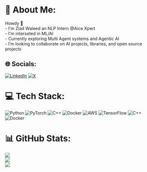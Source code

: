 # 💫 About Me:
Howdy 🤠<br>- I'm Ziad Waleed an NLP Intern @Aice Xpert<br>- I'm interseted in ML/AI<br>- Currently exploring Multi Agent systems and Agentic AI<br>- I’m looking to collaborate on AI projects, libraries, and open source projects


## 🌐 Socials:
[![LinkedIn](https://img.shields.io/badge/LinkedIn-%230077B5.svg?logo=linkedin&logoColor=white)](https://linkedin.com/in/ziadwaleed) [![X](https://img.shields.io/badge/X-black.svg?logo=X&logoColor=white)](https://x.com/FineTunedNigga) 

# 💻 Tech Stack:
![Python](https://img.shields.io/badge/python-3670A0?style=flat&logo=python&logoColor=ffdd54) ![PyTorch](https://img.shields.io/badge/PyTorch-%23EE4C2C.svg?style=flat&logo=PyTorch&logoColor=white) ![C++](https://img.shields.io/badge/c++-%2300599C.svg?style=flat&logo=c%2B%2B&logoColor=white) ![Docker](https://img.shields.io/badge/docker-%230db7ed.svg?style=flat&logo=docker&logoColor=white) ![AWS](https://img.shields.io/badge/AWS-%23FF9900.svg?style=flat&logo=amazon-aws&logoColor=white) ![TensorFlow](https://img.shields.io/badge/TensorFlow-%23FF6F00.svg?style=flat&logo=TensorFlow&logoColor=white) ![C++](https://img.shields.io/badge/c++-%2300599C.svg?style=flat&logo=c%2B%2B&logoColor=white) ![Docker](https://img.shields.io/badge/docker-%230db7ed.svg?style=flat&logo=docker&logoColor=white)
# 📊 GitHub Stats:
![](https://github-readme-stats.vercel.app/api?username=ZiadWaleed2003&theme=nord&hide_border=true&include_all_commits=true&count_private=false)<br/>
![](https://nirzak-streak-stats.vercel.app/?user=ZiadWaleed2003&theme=nord&hide_border=true)<br/>
![](https://github-readme-stats.vercel.app/api/top-langs/?username=ZiadWaleed2003&theme=nord&hide_border=true&include_all_commits=true&count_private=false&layout=compact)

<!-- Proudly created with GPRM ( https://gprm.itsvg.in ) -->
